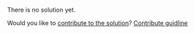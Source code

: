 
There is no solution yet.

Would you like to [contribute to the solution](https://github.com/BFEdev/BFE.dev-solutions/blob/main/quiz/promise-order-II_en.md)? [Contribute guidline](https://github.com/BFEdev/BFE.dev-solutions#how-to-contribute)
